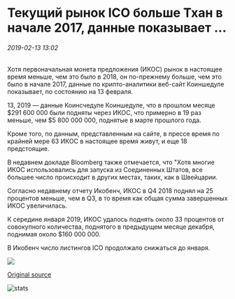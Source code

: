 # Текущий рынок ICO больше Тхан в начале 2017, данные показывает ...

###### 2019-02-13 13:02

Хотя первоначальная монета предложения (ИКОС) рынок в настоящее время меньше, чем это было в 2018, он по-прежнему больше, чем это было в начале 2017, данные по крипто-аналитики веб-сайт Коиншедуле показывает, по состоянию на 13 февраля.

13, 2019 — данные Коинсчедуле Коиншедуле, что в прошлом месяце $291 600 000 были подняты через ИКОС, что примерно в 19 раз меньше, чем $5 800 000 000, поднятые в марте прошлого года.

Кроме того, по данным, представленным на сайте, в прессе время по крайней мере 63 ИКОС в настоящее время живут, и еще 18 предстоящие.

В недавнем докладе Bloomberg также отмечается, что "Хотя многие ИКОС использовались для запуска из Соединенных Штатов, все большее число происходит в других местах, таких, как в Швейцарии.

Согласно недавнему отчету Икобенч, ИКОС в Q4 2018 поднял на 25 процентов меньше, чем в Q3, в то время как общая сумма завершенных ИКОС увеличилась.

К середине января 2019, ИКОС удалось поднять около 33 процентов от совокупного количества, поднятого в предыдущем месяце декабря, поднимая около $160 000 000.

В Икобенч число листингов ICO продолжало снижаться до января.

![](https://s3.cointelegraph.com/storage/uploads/view/fdfac04e99dbeff6ed9ddc5bbd08caea.png)

[Original source](https://cointelegraph.com/news/current-ico-market-is-bigger-than-at-the-start-of-2017-data-shows)

![stats](https://c.statcounter.com/11760860/0/a89fa40b/1/ "stats")